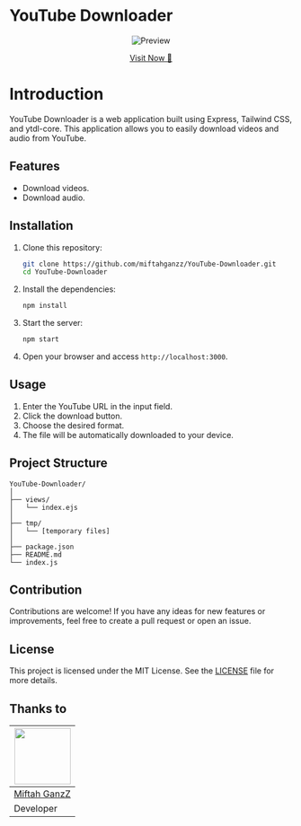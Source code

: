 # YouTube Downloader

<p align="center">
  <img src="https://raw.githubusercontent.com/miftahganzz/YouTube-Downloader/main/IMG-20240613-WA0481.png" alt="Preview">
</p>

<p align="center">
<a href="https://youtube-down1oader.vercel.app" target="_blank">Visit Now 🚀</a>
</p>

# Introduction 
YouTube Downloader is a web application built using Express, Tailwind CSS, and ytdl-core. This application allows you to easily download videos and audio from YouTube.

## Features

- Download videos.
- Download audio.

## Installation

1. Clone this repository:
   ```bash
   git clone https://github.com/miftahganzz/YouTube-Downloader.git
   cd YouTube-Downloader
   ```

2. Install the dependencies:
   ```bash
   npm install
   ```

3. Start the server:
   ```bash
   npm start
   ```

4. Open your browser and access `http://localhost:3000`.

## Usage

1. Enter the YouTube URL in the input field.
2. Click the download button.
3. Choose the desired format.
4. The file will be automatically downloaded to your device.

## Project Structure

```
YouTube-Downloader/
│
├── views/
│   └── index.ejs
│
├── tmp/
│   └── [temporary files]
│
├── package.json
├── README.md
└── index.js
```

## Contribution

Contributions are welcome! If you have any ideas for new features or improvements, feel free to create a pull request or open an issue.

## License

This project is licensed under the MIT License. See the [LICENSE](LICENSE) file for more details.

## Thanks to
<a href="https://github.com/miftahganzz"><img src="https://github.com/miftahganzz.png?size=100" width="100" height="100"></a> |
---|
[Miftah GanzZ](https://github.com/miftahganzz)  |
Developer |
